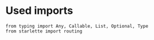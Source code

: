 # Used imports

```text
from typing import Any, Callable, List, Optional, Type
from starlette import routing
```
